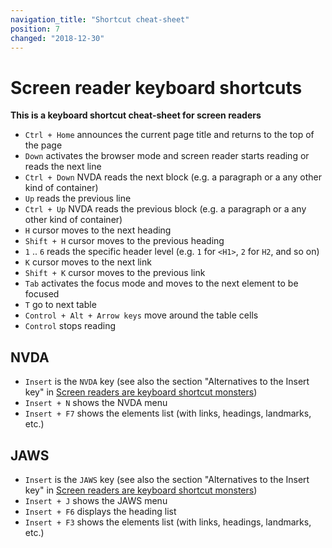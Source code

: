 ```yaml
---
navigation_title: "Shortcut cheat-sheet"
position: 7
changed: "2018-12-30"
---
```


# Screen reader keyboard shortcuts

**This is a keyboard shortcut cheat-sheet for screen readers**


- `Ctrl + Home` announces the current page title and returns to the top of the page
- `Down` activates the browser mode and screen reader starts reading or reads the next line
- `Ctrl + Down` NVDA reads the next block (e.g. a paragraph or a any other kind of container)
- `Up` reads the previous line
- `Ctrl + Up` NVDA reads the previous block (e.g. a paragraph or a any other kind of container)
- `H` cursor moves to the next heading
- `Shift + H` cursor moves to the previous heading
- `1` .. `6` reads the specific header level (e.g. `1` for `<H1>`, `2` for `H2`, and so on)
- `K` cursor moves to the next link
- `Shift + K` cursor moves to the previous link
- `Tab` activates the focus mode and moves to the next element to be focused
- `T` go to next table
- `Control + Alt + Arrow keys` move around the table cells
- `Control` stops reading



## NVDA

- `Insert` is the `NVDA` key (see also the section "Alternatives to the Insert key" in [Screen readers are keyboard shortcut monsters](/knowledge/desktop-screen-readers/shortcut-monsters))
- `Insert + N` shows the NVDA menu
- `Insert + F7` shows the elements list (with links, headings, landmarks, etc.)

## JAWS

- `Insert` is the `JAWS` key (see also the section "Alternatives to the Insert key" in [Screen readers are keyboard shortcut monsters](/knowledge/desktop-screen-readers/shortcut-monsters))
- `Insert + J` shows the JAWS menu
- `Insert + F6` displays the heading list
- `Insert + F3` shows the elements list (with links, headings, landmarks, etc.)

